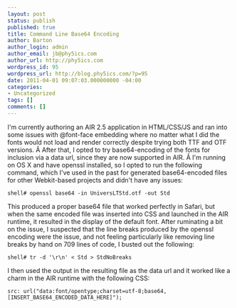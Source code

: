 ```yaml
---
layout: post
status: publish
published: true
title: Command Line Base64 Encoding
author: Barton
author_login: admin
author_email: jb@phy5ics.com
author_url: http://phy5ics.com
wordpress_id: 95
wordpress_url: http://blog.phy5ics.com/?p=95
date: 2011-04-01 09:07:03.000000000 -04:00
categories:
- Uncategorized
tags: []
comments: []
---
```

I'm currently authoring an AIR 2.5 application in HTML/CSS/JS and ran into some issues with @font-face embedding where no matter what I did the fonts would not load and render correctly despite trying both TTF and OTF versions. &Acirc;&nbsp;After that, I opted to try base64-encoding of the fonts for inclusion via a data url, since they are now supported in AIR. &Acirc;&nbsp;I'm running on OS X and have openssl installed, so I opted to run the following command, which I've used in the past for generated base64-encoded files for other Webkit-based projects and didn't have any issues:
<p><code>shell# openssl base64 -in UniversLTStd.otf -out Std</code></p>
This produced a proper base64 file that worked perfectly in Safari, but when the same encoded file was inserted into CSS and launched in the AIR runtime, it resulted in the display of the default font.  After ruminating a bit on the issue, I suspected that the line breaks produced by the openssl encoding were the issue, and not feeling particularly like removing line breaks by hand on 709 lines of code, I busted out the following:
<p><code>shell# tr -d '\r\n' < Std > StdNoBreaks</code></p>
I then used the output in the resulting file as the data url and it worked like a charm in the AIR runtime with the following CSS:
<p>
<code>src: url("data:font/opentype;charset=utf-8;base64,[INSERT_BASE64_ENCODED_DATA_HERE]");</code></p>
